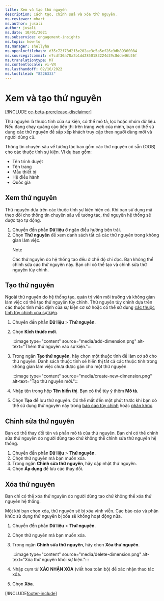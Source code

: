 ```yaml
---
title: Xem và tạo thứ nguyên
description: Cách tạo, chỉnh sửa và xóa thứ nguyên.
ms.reviewer: mhart
ms.author: jusali
author: jusali
ms.date: 10/01/2021
ms.subservice: engagement-insights
ms.topic: how-to
ms.manager: shellyha
ms.openlocfilehash: d35c72f73d2f3e202ae3c5a5ef26e9db89360084
ms.sourcegitcommit: e7cdf36a78a2b1dd2850183224d39c8dde46b26f
ms.translationtype: MT
ms.contentlocale: vi-VN
ms.lasthandoff: 02/16/2022
ms.locfileid: "8226333"
---
```

# <a name="view-and-create-dimensions"></a>Xem và tạo thứ nguyên

[!INCLUDE [cc-beta-prerelease-disclaimer](includes/cc-beta-prerelease-disclaimer.md)]

Thứ nguyên là thuộc tính của sự kiện, có thể mô tả, lọc hoặc nhóm dữ liệu. Nếu đang chạy quảng cáo tiếp thị trên trang web của mình, bạn có thể sử dụng các thứ nguyên để sắp xếp khách truy cập theo người dùng mới và người dùng cũ.  

Thông tin chuyên sâu về tương tác bao gồm các thứ nguyên có sẵn (OOB) cho các thuộc tính sự kiện. Ví dụ bao gồm:

- Tên trình duyệt
- Tên trang
- Mẫu thiết bị
- Hệ điều hành
- Quốc gia

## <a name="view-dimensions"></a>Xem thứ nguyên

Thứ nguyên dựa trên các thuộc tính sự kiện hiện có. Khi bạn sử dụng mã theo dõi cho thông tin chuyên sâu về tương tác, thứ nguyên hệ thống sẽ được tạo tự động.

1. Chuyển đến phần **Dữ liệu** ở ngăn điều hướng bên trái. 
1. Chọn **Thứ nguyên** để xem danh sách tất cả các thứ nguyên trong không gian làm việc. 
   > [!NOTE]
   > Các thứ nguyên do hệ thống tạo đều ở chế độ chỉ đọc. Bạn không thể chỉnh sửa các thứ nguyên này. Bạn chỉ có thể tạo và chỉnh sửa thứ nguyên tùy chỉnh.

## <a name="create-a-dimension"></a>Tạo thứ nguyên

Ngoài thứ nguyên do hệ thống tạo, quản trị viên môi trường và không gian làm việc có thể tạo thứ nguyên tùy chỉnh. Thứ nguyên tùy chỉnh dựa trên các thuộc tính mặc định của sự kiện cơ sở hoặc có thể sử dụng [các thuộc tính tùy chỉnh của sự kiện](advanced-SDK-implementation.md).

1. Chuyển đến phần **Dữ liệu** > **Thứ nguyên**.
1. Chọn **Kích thước mới**.

   :::image type="content" source="media/add-dimension.png" alt-text="Thêm thứ nguyên vào sự kiện.":::

1. Trong ngăn **Tạo thứ nguyên**, hãy chọn một thuộc tính để làm cơ sở cho thứ nguyên. Danh sách thuộc tính sẽ hiển thị tất cả các thuộc tính trong không gian làm việc chưa được gán cho một thứ nguyên.
   
   :::image type="content" source="media/create-new-dimension.png" alt-text="Tạo thứ nguyên mới.":::
      
3. Nhập tên trong hộp **Tên hiển thị**. Bạn có thể tùy ý thêm **Mô tả**.
4. Chọn **Tạo** để lưu thứ nguyên. Có thể mất đến một phút trước khi bạn có thể sử dụng thứ nguyên này trong [báo cáo tùy chỉnh](custom-reports.md) hoặc [phân khúc](segments.md). 

## <a name="edit-a-dimension"></a>Chỉnh sửa thứ nguyên

Bạn có thể thay đổi tên và phần mô tả của thứ nguyên. Bạn chỉ có thể chỉnh sửa thứ nguyên do người dùng tạo chứ không thể chỉnh sửa thứ nguyên hệ thống.


1. Chuyển đến phần **Dữ liệu** > **Thứ nguyên**.
1. Chọn thứ nguyên mà bạn muốn xóa.
1. Trong ngăn **Chỉnh sửa thứ nguyên**, hãy cập nhật thứ nguyên.
1. Chọn **Áp dụng** để lưu các thay đổi.

## <a name="delete-a-dimension"></a>Xóa thứ nguyên

Bạn chỉ có thể xóa thứ nguyên do người dùng tạo chứ không thể xóa thứ nguyên hệ thống.

Một khi bạn chọn xóa, thứ nguyên sẽ bị xóa vĩnh viễn. Các báo cáo và phân khúc sử dụng thứ nguyên bị xóa sẽ không hoạt động nữa. 

1. Chuyển đến phần **Dữ liệu** > **Thứ nguyên**.
1. Chọn thứ nguyên mà bạn muốn xóa.
1. Trong ngăn **Chỉnh sửa thứ nguyên**, hãy chọn **Xóa thứ nguyên**.

   :::image type="content" source="media/delete-dimension.png" alt-text="Xóa thứ nguyên khỏi sự kiện.":::

1. Nhập cụm từ **XÁC NHẬN XÓA** (viết hoa toàn bộ) để xác nhận thao tác xóa. 
1. Chọn **Xóa**.

[!INCLUDE[footer-include](../includes/footer-banner.md)]
